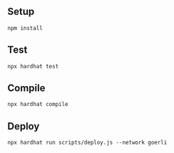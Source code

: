 ## Setup
```
npm install
```

## Test
```
npx hardhat test
```

## Compile
```
npx hardhat compile
```

## Deploy
```
npx hardhat run scripts/deploy.js --network goerli
```